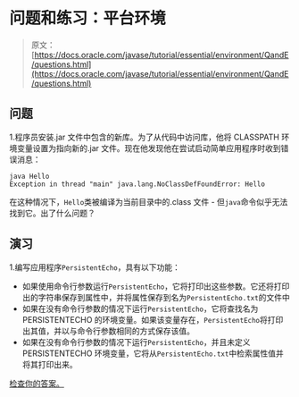 # 问题和练习：平台环境

> 原文： [https://docs.oracle.com/javase/tutorial/essential/environment/QandE/questions.html](https://docs.oracle.com/javase/tutorial/essential/environment/QandE/questions.html)

## 问题

1.程序员安装.jar 文件中包含的新库。为了从代码中访问库，他将 CLASSPATH 环境变量设置为指向新的.jar 文件。现在他发现他在尝试启动简单应用程序时收到错误消息：

```
java Hello
Exception in thread "main" java.lang.NoClassDefFoundError: Hello

```

在这种情况下，`Hello`类被编译为当前目录中的.class 文件 - 但`java`命令似乎无法找到它。出了什么问题？

## 演习

1.编写应用程序`PersistentEcho`，具有以下功能：

*   如果使用命令行参数运行`PersistentEcho`，它将打印出这些参数。它还将打印出的字符串保存到属性中，并将属性保存到名为`PersistentEcho.txt`的文件中
*   如果在没有命令行参数的情况下运行`PersistentEcho`，它将查找名为 PERSISTENTECHO 的环境变量。如果该变量存在，`PersistentEcho`将打印出其值，并以与命令行参数相同的方式保存该值。
*   如果在没有命令行参数的情况下运行`PersistentEcho`，并且未定义 PERSISTENTECHO 环境变量，它将从`PersistentEcho.txt`中检索属性值并将其打印出来。

[检查你的答案。](answers.html)